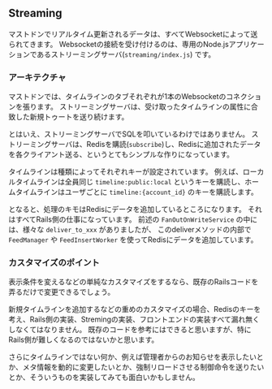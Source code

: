 ## Streaming

マストドンでリアルタイム更新されるデータは、すべてWebsocketによって送られてきます。
Websocketの接続を受け付けるのは、専用のNode.jsアプリケーションであるストリーミングサーバ(`streaming/index.js`) です。

### アーキテクチャ

マストドンでは、タイムラインのタブそれぞれが1本のWebsocketのコネクションを張ります。
ストリーミングサーバは、受け取ったタイムラインの属性に合致した新規トゥートを送り続けます。

とはいえ、ストリーミングサーバでSQLを叩いているわけではありません。
ストリーミングサーバは、Redisを購読(`subscribe`)し、Redisに追加されたデータを各クライアント送る、というとてもシンプルな作りになっています。

タイムラインは種類によってそれぞれキーが設定されています。
例えば、ローカルタイムラインは全員同じ `timeline:public:local` というキーを購読し、ホームタイムラインはユーザごとに `timeline:{account_id}` のキーを購読します。

となると、処理のキモはRedisにデータを追加しているところになります。
それはすべてRails側の仕事になっています。
前述の `FanOutOnWriteService` の中には、様々な `deliver_to_xxx` がありましたが、
このdeliverメソッドの内部で `FeedManager` や `FeedInsertWorker` を使ってRedisにデータを追加しています。

### カスタマイズのポイント

表示条件を変えるなどの単純なカスタマイズをするなら、既存のRailsコードを弄るだけで変更できるでしょう。

新規タイムラインを追加するなどの重めのカスタマイズの場合、Redisのキーを考え、Rails側の実装、Stremingの実装、フロントエンドの実装すべて漏れ無くしなくてはなりません。
既存のコードを参考にはできると思いますが、特にRails側が難しくなるのではないかと思います。

さらにタイムラインではない何か、例えば管理者からのお知らせを表示したいとか、メタ情報を動的に変更したいとか、強制リロードさせる制御命令を送りたいとか、そういうものを実装してみても面白いかもしません。
